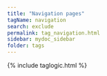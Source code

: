 ```yaml
---
title: "Navigation pages"
tagName: navigation
search: exclude
permalink: tag_navigation.html
sidebar: mydoc_sidebar
folder: tags
---
```

{% include taglogic.html %}

